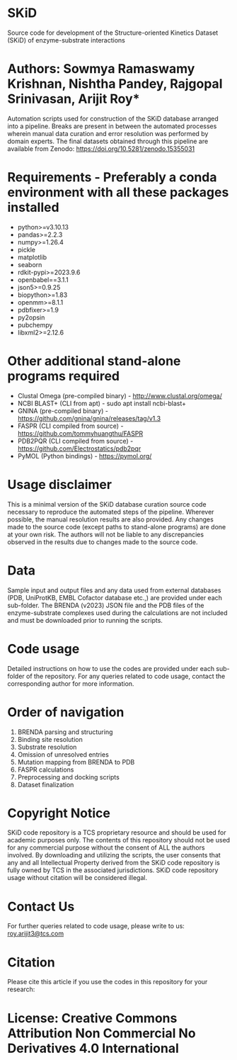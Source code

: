 # SKiD
Source code for development of the Structure-oriented Kinetics Dataset (SKiD) of enzyme-substrate interactions
# Authors: Sowmya Ramaswamy Krishnan, Nishtha Pandey, Rajgopal Srinivasan, Arijit Roy*

Automation scripts used for construction of the SKiD database arranged into a pipeline. Breaks are present in between the automated processes wherein manual data curation and error resolution was performed by domain experts. The final datasets obtained through this pipeline are available from Zenodo: https://doi.org/10.5281/zenodo.15355031

# Requirements - Preferably a conda environment with all these packages installed
* python>=v3.10.13
* pandas>=2.2.3
* numpy>=1.26.4
* pickle
* matplotlib
* seaborn
* rdkit-pypi>=2023.9.6
* openbabel==3.1.1
* json5>=0.9.25
* biopython>=1.83
* openmm>=8.1.1
* pdbfixer>=1.9
* py2opsin
* pubchempy
* libxml2>=2.12.6

# Other additional stand-alone programs required
* Clustal Omega (pre-compiled binary) - http://www.clustal.org/omega/
* NCBI BLAST+ (CLI from apt) - sudo apt install ncbi-blast+
* GNINA (pre-compiled binary) - https://github.com/gnina/gnina/releases/tag/v1.3
* FASPR (CLI compiled from source) - https://github.com/tommyhuangthu/FASPR
* PDB2PQR (CLI compiled from source) - https://github.com/Electrostatics/pdb2pqr
* PyMOL (Python bindings) - https://pymol.org/

# Usage disclaimer
This is a minimal version of the SKiD database curation source code necessary to reproduce the automated steps of the pipeline. Wherever possible, the manual resolution results are also provided. Any changes made to the source code (except paths to stand-alone programs) are done at your own risk. The authors will not be liable to any discrepancies observed in the results due to changes made to the source code.

# Data
Sample input and output files and any data used from external databases (PDB, UniProtKB, EMBL Cofactor database etc.,) are provided under each sub-folder. The BRENDA (v2023) JSON file and the PDB files of the enzyme-substrate complexes used during the calculations are not included and must be downloaded prior to running the scripts.

# Code usage
Detailed instructions on how to use the codes are provided under each sub-folder of the repository. For any queries related to code usage, contact the corresponding author for more information.

# Order of navigation
1. BRENDA parsing and structuring
2. Binding site resolution
3. Substrate resolution
4. Omission of unresolved entries
5. Mutation mapping from BRENDA to PDB
6. FASPR calculations
7. Preprocessing and docking scripts
8. Dataset finalization

# Copyright Notice
SKiD code repository is a TCS proprietary resource and should be used for academic purposes only. The contents of this repository should not be used for any commercial purpose without the consent of ALL the authors involved. By downloading and utilizing the scripts, the user consents that any and all Intellectual Property derived from the SKiD code repository is fully owned by TCS in the associated jurisdictions. SKiD code repository usage without citation will be considered illegal.

# Contact Us
For further queries related to code usage, please write to us: roy.arijit3@tcs.com

# Citation
Please cite this article if you use the codes in this repository for your research: 

# License: Creative Commons Attribution Non Commercial No Derivatives 4.0 International
